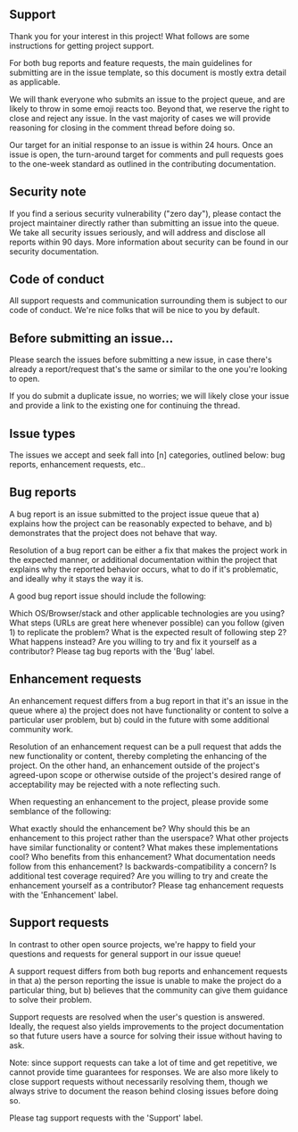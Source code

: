 ## Support
Thank you for your interest in this project! What follows are some instructions for getting project support.

For both bug reports and feature requests, the main guidelines for submitting are in the issue template, so this document is mostly extra detail as applicable.

We will thank everyone who submits an issue to the project queue, and are likely to throw in some emoji reacts too. Beyond that, we reserve the right to close and reject any issue. In the vast majority of cases we will provide reasoning for closing in the comment thread before doing so.

Our target for an initial response to an issue is within 24 hours. Once an issue is open, the turn-around target for comments and pull requests goes to the one-week standard as outlined in the contributing documentation.

## Security note
If you find a serious security vulnerability ("zero day"), please contact the project maintainer directly rather than submitting an issue into the queue. We take all security issues seriously, and will address and disclose all reports within 90 days. More information about security can be found in our security documentation.

## Code of conduct
All support requests and communication surrounding them is subject to our code of conduct. We're nice folks that will be nice to you by default.

## Before submitting an issue...
Please search the issues before submitting a new issue, in case there's already a report/request that's the same or similar to the one you're looking to open.

If you do submit a duplicate issue, no worries; we will likely close your issue and provide a link to the existing one for continuing the thread.

## Issue types
The issues we accept and seek fall into [n] categories, outlined below: 
bug reports, enhancement requests, etc..

## Bug reports
A bug report is an issue submitted to the project issue queue that 
a) explains how the project can be reasonably expected to behave, and 
b) demonstrates that the project does not behave that way.

Resolution of a bug report can be either a fix that makes the project work in the expected manner, or additional documentation within the project that explains why the reported behavior occurs, what to do if it's problematic, and ideally why it stays the way it is.

A good bug report issue should include the following:

Which OS/Browser/stack and other applicable technologies are you using?
What steps (URLs are great here whenever possible) can you follow (given 1) to replicate the problem?
What is the expected result of following step 2?
What happens instead?
Are you willing to try and fix it yourself as a contributor?
Please tag bug reports with the 'Bug' label.

## Enhancement requests
An enhancement request differs from a bug report in that it's an issue in the queue where a) the project does not have functionality or content to solve a particular user problem, but b) could in the future with some additional community work.

Resolution of an enhancement request can be a pull request that adds the new functionality or content, thereby completing the enhancing of the project. On the other hand, an enhancement outside of the project's agreed-upon scope or otherwise outside of the project's desired range of acceptability may be rejected with a note reflecting such.

When requesting an enhancement to the project, please provide some semblance of the following:

What exactly should the enhancement be?
Why should this be an enhancement to this project rather than the userspace?
What other projects have similar functionality or content? What makes these implementations cool?
Who benefits from this enhancement?
What documentation needs follow from this enhancement?
Is backwards-compatibility a concern?
Is additional test coverage required?
Are you willing to try and create the enhancement yourself as a contributor?
Please tag enhancement requests with the 'Enhancement' label.

## Support requests
In contrast to other open source projects, we're happy to field your questions and requests for general support in our issue queue!

A support request differs from both bug reports and enhancement requests in that a) the person reporting the issue is unable to make the project do a particular thing, but b) believes that the community can give them guidance to solve their problem.

Support requests are resolved when the user's question is answered. Ideally, the request also yields improvements to the project documentation so that future users have a source for solving their issue without having to ask.

Note: 
since support requests can take a lot of time and get repetitive, we cannot provide time guarantees for responses. We are also more likely to close support requests without necessarily resolving them, though we always strive to document the reason behind closing issues before doing so.

Please tag support requests with the 'Support' label.